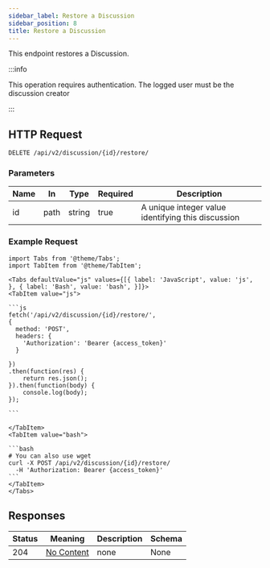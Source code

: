 ```yaml
---
sidebar_label: Restore a Discussion
sidebar_position: 8
title: Restore a Discussion
---
```


This endpoint restores a Discussion.

:::info

This operation requires authentication. The logged user must be the discussion creator

:::


## HTTP Request

`DELETE /api/v2/discussion/{id}/restore/`

### Parameters

|Name|In|Type|Required|Description|
|---|---|---|---|---|
|id|path|string|true|A unique integer value identifying this discussion|

### Example Request

````mdx-code-block
import Tabs from '@theme/Tabs';
import TabItem from '@theme/TabItem';

<Tabs defaultValue="js" values={[{ label: 'JavaScript', value: 'js', }, { label: 'Bash', value: 'bash', }]}>
<TabItem value="js">

```js
fetch('/api/v2/discussion/{id}/restore/',
{
  method: 'POST',
  headers: {
    'Authorization': 'Bearer {access_token}'
  }

})
.then(function(res) {
    return res.json();
}).then(function(body) {
    console.log(body);
});

```

</TabItem>
<TabItem value="bash">

```bash
# You can also use wget
curl -X POST /api/v2/discussion/{id}/restore/
  -H 'Authorization: Bearer {access_token}'
```
</TabItem>
</Tabs>
````

## Responses

|Status|Meaning|Description|Schema|
|---|---|---|---|
|204|[No Content](https://tools.ietf.org/html/rfc7231#section-6.3.5)|none|None|





